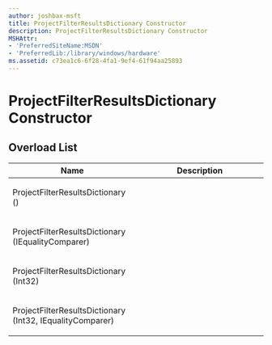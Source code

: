 ```yaml
---
author: joshbax-msft
title: ProjectFilterResultsDictionary Constructor
description: ProjectFilterResultsDictionary Constructor
MSHAttr:
- 'PreferredSiteName:MSDN'
- 'PreferredLib:/library/windows/hardware'
ms.assetid: c73ea1c6-6f28-4fa1-9ef4-61f94aa25893
---
```


# ProjectFilterResultsDictionary Constructor


## Overload List


<table>
<colgroup>
<col width="50%" />
<col width="50%" />
</colgroup>
<thead>
<tr class="header">
<th>Name</th>
<th>Description</th>
</tr>
</thead>
<tbody>
<tr class="odd">
<td><p>ProjectFilterResultsDictionary ()</p></td>
<td><p></p></td>
</tr>
<tr class="even">
<td><p>ProjectFilterResultsDictionary (IEqualityComparer)</p></td>
<td><p></p></td>
</tr>
<tr class="odd">
<td><p>ProjectFilterResultsDictionary (Int32)</p></td>
<td><p></p></td>
</tr>
<tr class="even">
<td><p>ProjectFilterResultsDictionary (Int32, IEqualityComparer)</p></td>
<td><p></p></td>
</tr>
</tbody>
</table>

 

 

 






